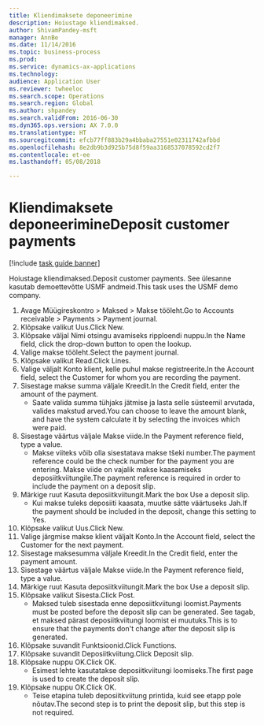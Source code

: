 ```yaml
--- 
title: Kliendimaksete deponeerimine
description: Hoiustage kliendimaksed.
author: ShivamPandey-msft
manager: AnnBe
ms.date: 11/14/2016
ms.topic: business-process
ms.prod: 
ms.service: dynamics-ax-applications
ms.technology: 
audience: Application User
ms.reviewer: twheeloc
ms.search.scope: Operations
ms.search.region: Global
ms.author: shpandey
ms.search.validFrom: 2016-06-30
ms.dyn365.ops.version: AX 7.0.0
ms.translationtype: HT
ms.sourcegitcommit: efcb77ff883b29a4bbaba27551e02311742afbbd
ms.openlocfilehash: 8e2db9b3d925b75d8f59aa3168537078592cd2f7
ms.contentlocale: et-ee
ms.lasthandoff: 05/08/2018

---
```

# <a name="deposit-customer-payments"></a><span data-ttu-id="8b599-103">Kliendimaksete deponeerimine</span><span class="sxs-lookup"><span data-stu-id="8b599-103">Deposit customer payments</span></span>

[!include [task guide banner](../../includes/task-guide-banner.md)]

<span data-ttu-id="8b599-104">Hoiustage kliendimaksed.</span><span class="sxs-lookup"><span data-stu-id="8b599-104">Deposit customer payments.</span></span> <span data-ttu-id="8b599-105">See ülesanne kasutab demoettevõtte USMF andmeid.</span><span class="sxs-lookup"><span data-stu-id="8b599-105">This task uses the USMF demo company.</span></span>

1. <span data-ttu-id="8b599-106">Avage Müügireskontro > Maksed > Makse tööleht.</span><span class="sxs-lookup"><span data-stu-id="8b599-106">Go to Accounts receivable > Payments > Payment journal.</span></span>
2. <span data-ttu-id="8b599-107">Klõpsake valikut Uus.</span><span class="sxs-lookup"><span data-stu-id="8b599-107">Click New.</span></span>
3. <span data-ttu-id="8b599-108">Klõpsake väljal Nimi otsingu avamiseks ripploendi nuppu.</span><span class="sxs-lookup"><span data-stu-id="8b599-108">In the Name field, click the drop-down button to open the lookup.</span></span>
4. <span data-ttu-id="8b599-109">Valige makse tööleht.</span><span class="sxs-lookup"><span data-stu-id="8b599-109">Select the payment journal.</span></span> 
5. <span data-ttu-id="8b599-110">Klõpsake valikut Read.</span><span class="sxs-lookup"><span data-stu-id="8b599-110">Click Lines.</span></span>
6. <span data-ttu-id="8b599-111">Valige väljalt Konto klient, kelle puhul makse registreerite.</span><span class="sxs-lookup"><span data-stu-id="8b599-111">In the Account field, select the Customer for whom you are recording the payment.</span></span>
7. <span data-ttu-id="8b599-112">Sisestage makse summa väljale Kreedit.</span><span class="sxs-lookup"><span data-stu-id="8b599-112">In the Credit field, enter the amount of the payment.</span></span>
    * <span data-ttu-id="8b599-113">Saate valida summa tühjaks jätmise ja lasta selle süsteemil arvutada, valides makstud arved.</span><span class="sxs-lookup"><span data-stu-id="8b599-113">You can choose to leave the amount blank, and have the system calculate it by selecting the invoices which were paid.</span></span>  
8. <span data-ttu-id="8b599-114">Sisestage väärtus väljale Makse viide.</span><span class="sxs-lookup"><span data-stu-id="8b599-114">In the Payment reference field, type a value.</span></span>
    * <span data-ttu-id="8b599-115">Makse viiteks võib olla sisestatava makse tšeki number.</span><span class="sxs-lookup"><span data-stu-id="8b599-115">The payment reference could be the check number for the payment you are entering.</span></span> <span data-ttu-id="8b599-116">Makse viide on vajalik makse kaasamiseks deposiitkviitungile.</span><span class="sxs-lookup"><span data-stu-id="8b599-116">The payment reference is required in order to include the payment on a deposit slip.</span></span>  
9. <span data-ttu-id="8b599-117">Märkige ruut Kasuta deposiitkviitungit.</span><span class="sxs-lookup"><span data-stu-id="8b599-117">Mark the box Use a deposit slip.</span></span>
    * <span data-ttu-id="8b599-118">Kui makse tuleks deposiiti kaasata, muutke sätte väärtuseks Jah.</span><span class="sxs-lookup"><span data-stu-id="8b599-118">If the payment should be included in the deposit, change this setting to Yes.</span></span>  
10. <span data-ttu-id="8b599-119">Klõpsake valikut Uus.</span><span class="sxs-lookup"><span data-stu-id="8b599-119">Click New.</span></span>
11. <span data-ttu-id="8b599-120">Valige järgmise makse klient väljalt Konto.</span><span class="sxs-lookup"><span data-stu-id="8b599-120">In the Account field, select the Customer for the next payment.</span></span>
12. <span data-ttu-id="8b599-121">Sisestage maksesumma väljale Kreedit.</span><span class="sxs-lookup"><span data-stu-id="8b599-121">In the Credit field, enter the payment amount.</span></span>
13. <span data-ttu-id="8b599-122">Sisestage väärtus väljale Makse viide.</span><span class="sxs-lookup"><span data-stu-id="8b599-122">In the Payment reference field, type a value.</span></span>
14. <span data-ttu-id="8b599-123">Märkige ruut Kasuta deposiitkviitungit.</span><span class="sxs-lookup"><span data-stu-id="8b599-123">Mark the box Use a deposit slip.</span></span>
15. <span data-ttu-id="8b599-124">Klõpsake valikut Sisesta.</span><span class="sxs-lookup"><span data-stu-id="8b599-124">Click Post.</span></span>
    * <span data-ttu-id="8b599-125">Maksed tuleb sisestada enne deposiitkviitungi loomist.</span><span class="sxs-lookup"><span data-stu-id="8b599-125">Payments must be posted before the deposit slip can be generated.</span></span> <span data-ttu-id="8b599-126">See tagab, et maksed pärast deposiitkviitungi loomist ei muutuks.</span><span class="sxs-lookup"><span data-stu-id="8b599-126">This is to ensure that the payments don't change after the deposit slip is generated.</span></span>  
16. <span data-ttu-id="8b599-127">Klõpsake suvandit Funktsioonid.</span><span class="sxs-lookup"><span data-stu-id="8b599-127">Click Functions.</span></span>
17. <span data-ttu-id="8b599-128">Klõpsake suvandit Deposiitkviitung.</span><span class="sxs-lookup"><span data-stu-id="8b599-128">Click Deposit slip.</span></span>
18. <span data-ttu-id="8b599-129">Klõpsake nuppu OK.</span><span class="sxs-lookup"><span data-stu-id="8b599-129">Click OK.</span></span>
    * <span data-ttu-id="8b599-130">Esimest lehte kasutatakse deposiitkviitungi loomiseks.</span><span class="sxs-lookup"><span data-stu-id="8b599-130">The first page is used to create the deposit slip.</span></span>  
19. <span data-ttu-id="8b599-131">Klõpsake nuppu OK.</span><span class="sxs-lookup"><span data-stu-id="8b599-131">Click OK.</span></span>
    * <span data-ttu-id="8b599-132">Teise etapina tuleb deposiitkviitung printida, kuid see etapp pole nõutav.</span><span class="sxs-lookup"><span data-stu-id="8b599-132">The second step is to print the deposit slip, but this step is not required.</span></span>  


